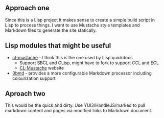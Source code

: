 
## Approach one

Since this is a Lisp project it makes sense to create a simple build script in Lisp
to process things. I want to use Mustache style templates and Markdown files to
generate the site statically.

## Lisp modules that might be useful

+ [cl-mustache](https://github.com/kanru/cl-mustache) - I think this is the one used by Lisp quickdocs
	- Support SBCL and CLisp, might have to fork to support CCL and ECL
	- [CL-Mustache](http://quickdocs.org/cl-mustache/api) website
+ [3bmd](https://github.com/3b/3bmd) - provides a more configurable Markdown processor including colourization support

## Aproach two

This would be the quick and dirty. Use YUI3/HandleJS/marked to pull markdown content 
and pages via modified links to Markdown document.

